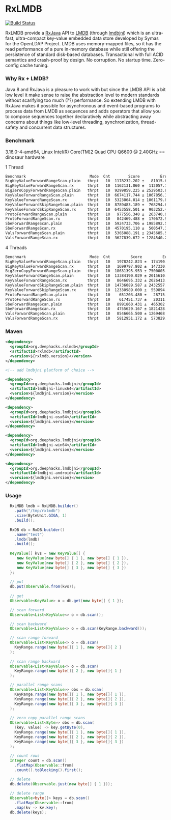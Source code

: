 # RxLMDB
[![Build Status](https://travis-ci.org/deephacks/RxLMDB.svg?branch=master)](https://travis-ci.org/deephacks/RxLMDB)

RxLMDB provide a [RxJava](https://github.com/ReactiveX/RxJava) API to [LMDB](http://symas.com/mdb/) (through [lmdbjni](https://github.com/deephacks/lmdbjni)) which is an ultra-fast, ultra-compact key-value embedded data store developed by Symas for the OpenLDAP Project. LMDB uses memory-mapped files, so it has the read performance of a pure in-memory database while still offering the persistence of standard disk-based databases. Transactional with full ACID semantics and crash-proof by design. No corruption. No startup time. Zero-config cache tuning.

### Why Rx + LMDB?

Java 8 and RxJava is a pleasure to work with but since the LMDB API is a bit low level it make sense to raise the abstraction level to modern standards without scarifying too much (??) performance. So extending LMDB with RxJava makes it possible for asynchronous and event-based programs to process data from LMDB as sequences and adds operators that allow you to compose sequences together declaratively while abstracting away concerns about things like low-level threading, synchronization, thread-safety and concurrent data structures.


### Benchmark

3.16.0-4-amd64, Linux Intel(R) Core(TM)2 Quad CPU Q6600 @ 2.40GHz == dinosaur hardware

1 Thread

```bash
Benchmark                            Mode  Cnt        Score         Error  Units
BigKeyValueForwardRangeScan.plain   thrpt   10  1178232.202 ±   81015.649  ops/s
BigKeyValueForwardRangeScan.rx      thrpt   10  1162131.060 ±  112057.128  ops/s
BigZeroCopyForwardRangeScan.plain   thrpt   10  9299859.225 ± 2529503.812  ops/s
KeyValueForwardRangeScan.plain      thrpt   10  6674117.744 ± 1067856.172  ops/s
KeyValueForwardRangeScan.rx         thrpt   10  5323064.014 ± 1061179.864  ops/s
KeyValueForwardSkipRangeScan.plain  thrpt   10  8789483.189 ±  768294.614  ops/s
KeyValueForwardSkipRangeScan.rx     thrpt   10  6453558.501 ±  903252.457  ops/s
ProtoForwardRangeScan.plain         thrpt   10   977556.340 ±  263740.090  ops/s
ProtoForwardRangeScan.rx            thrpt   10   842469.488 ±  170672.957  ops/s
SbeForwardRangeScan.plain           thrpt   10  5924733.706 ± 1985892.580  ops/s
SbeForwardRangeScan.rx              thrpt   10  4570195.110 ±  500547.365  ops/s
ValsForwardRangeScan.plain          thrpt   10  5365088.191 ± 2345685.548  ops/s
ValsForwardRangeScan.rx             thrpt   10  3627839.672 ± 1284540.222  ops/s
```

4 Threads

```bash
Benchmark                            Mode  Cnt         Score         Error  Units
BigKeyValueForwardRangeScan.plain   thrpt   10   1978242.823 ±  174190.990  ops/s
BigKeyValueForwardRangeScan.rx      thrpt   10   1699797.802 ±  147330.769  ops/s
BigZeroCopyForwardRangeScan.plain   thrpt   10  18631395.953 ± 7500005.892  ops/s
KeyValueForwardRangeScan.plain      thrpt   10  13384190.029 ± 2015610.137  ops/s
KeyValueForwardRangeScan.rx         thrpt   10   8646695.332 ± 2026413.388  ops/s
KeyValueForwardSkipRangeScan.plain  thrpt   10  14736089.587 ± 2432557.384  ops/s
KeyValueForwardSkipRangeScan.rx     thrpt   10  12330989.000 ±  559894.869  ops/s
ProtoForwardRangeScan.plain         thrpt   10    651203.480 ±   28715.405  ops/s
ProtoForwardRangeScan.rx            thrpt   10    617451.737 ±   20311.644  ops/s
SbeForwardRangeScan.plain           thrpt   10   8991860.431 ±  465302.254  ops/s
SbeForwardRangeScan.rx              thrpt   10   4755629.167 ± 1821428.568  ops/s
ValsForwardRangeScan.plain          thrpt   10   8546665.500 ± 1269468.808  ops/s
ValsForwardRangeScan.rx             thrpt   10   5812951.172 ±  573829.010  ops/s
```

### Maven

```xml
<dependency>
  <groupId>org.deephacks.rxlmdb</groupId>
  <artifactId>rxlmdb</artifactId>
  <version>${rxlmdb.version}</version>
</dependency>

<!-- add lmdbjni platform of choice -->

<dependency>
  <groupId>org.deephacks.lmdbjni</groupId>
  <artifactId>lmdbjni-linux64</artifactId>
  <version>${lmdbjni.version}</version>
</dependency>

<dependency>
  <groupId>org.deephacks.lmdbjni</groupId>
  <artifactId>lmdbjni-osx64</artifactId>
  <version>${lmdbjni.version}</version>
</dependency>

<dependency>
  <groupId>org.deephacks.lmdbjni</groupId>
  <artifactId>lmdbjni-win64</artifactId>
  <version>${lmdbjni.version}</version>
</dependency>

<dependency>
  <groupId>org.deephacks.lmdbjni</groupId>
  <artifactId>lmdbjni-android</artifactId>
  <version>${lmdbjni.version}</version>
</dependency>
```

### Usage

```java
  RxLMDB lmdb = RxLMDB.builder()
    .path("/tmp/rxlmdb")
    .size(ByteUnit.GIGA, 1)
    .build();
    
  RxDB db = RxDB.builder()
    .name("test")
    .lmdb(lmdb)
    .build();
  
  KeyValue[] kvs = new KeyValue[] { 
     new KeyValue(new byte[] { 1 }, new byte[] { 1 }),
     new KeyValue(new byte[] { 2 }, new byte[] { 2 }),
     new KeyValue(new byte[] { 3 }, new byte[] { 3 })
  };
  
  // put
  db.put(Observable.from(kvs));
  
  // get
  Observable<KeyValue> o = db.get(new byte[] { 1 });

  // scan forward
  Observable<List<KeyValue<> o = db.scan();

  // scan backward
  Observable<List<KeyValue<> o = db.scan(KeyRange.backward());

  // scan range forward
  Observable<List<KeyValue<> o = db.scan(
    KeyRange.range(new byte[]{ 1 }, new byte[]{ 2 }
  );
  
  // scan range backward
  Observable<List<KeyValue<> o = db.scan(
    KeyRange.range(new byte[]{ 2 }, new byte[]{ 1 }
  );

  // parallel range scans
  Observable<List<KeyValue>> obs = db.scan(
    KeyRange.range(new byte[]{ 1 }, new byte[]{ 1 }),
    KeyRange.range(new byte[]{ 2 }, new byte[]{ 2 }),
    KeyRange.range(new byte[]{ 3 }, new byte[]{ 3 })
  );
  
  // zero copy parallel range scans
  Observable<List<Byte>> obs = db.scan(
    (key, value) -> key.getByte(0),
    KeyRange.range(new byte[]{ 1 }, new byte[]{ 1 }),
    KeyRange.range(new byte[]{ 2 }, new byte[]{ 2 }),
    KeyRange.range(new byte[]{ 3 }, new byte[]{ 3 })
  );
  
  // count rows  
  Integer count = db.scan()
    .flatMap(Observable::from)
    .count().toBlocking().first();

  // delete
  db.delete(Observable.just(new byte[] { 1 }));
  
  // delete range  
  Observable<byte[]> keys = db.scan()
    .flatMap(Observable::from)
    .map(kv -> kv.key);
  db.delete(keys);
  
```

